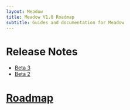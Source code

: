 ```yaml
---
layout: Meadow
title: Meadow V1.0 Roadmap
subtitle: Guides and documentation for Meadow
---
```


# Release Notes

 * [Beta 3](Beta3)
 * [Beta 2](Beta2)

# [Roadmap](/Meadow/Release_Notes/Roadmap)